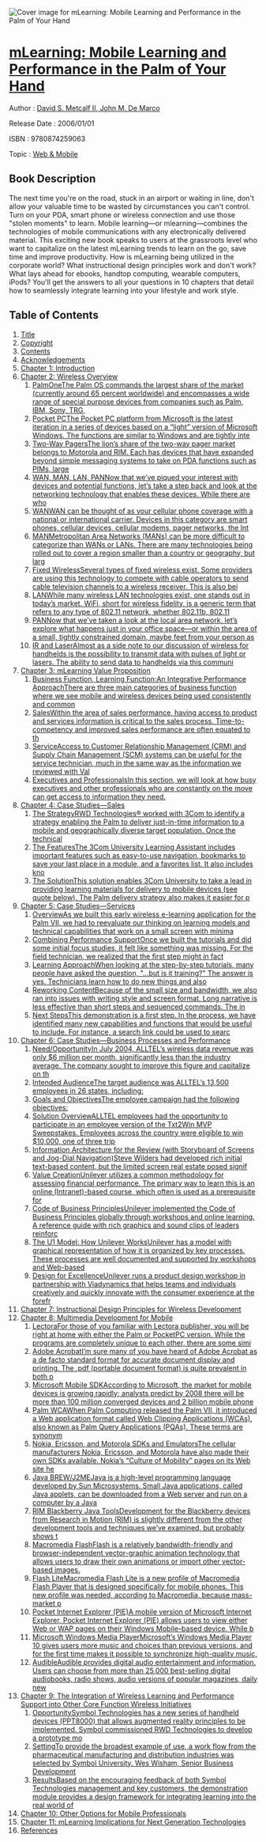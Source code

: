 ![Cover image for mLearning: Mobile Learning and Performance in the Palm of Your Hand](https://imgdetail.ebookreading.net/cover/cover/web_mobile/EB9780874259063.jpg)

[mLearning: Mobile Learning and Performance in the Palm of Your Hand](https://ebookreading.net/view/book/mLearning%3A+Mobile+Learning+and+Performance+in+the+Palm+of+Your+Hand-EB9780874259063_1.html "mLearning: Mobile Learning and Performance in the Palm of Your Hand")
====================================================================================================================

Author : [David S. Metcalf II](https://ebookreading.net/search/author/David+S.+Metcalf+II),[ John M. De Marco](https://ebookreading.net/search/author/+John+M.+De+Marco)

Release Date : 2006/01/01

ISBN : 9780874259063

Topic : [Web & Mobile](https://ebookreading.net/search/category/web-mobile)

Book Description
-----------------

The next time you're on the road, stuck in an airport or waiting in line, don't allow your valuable time to be wasted by circumstances you can't control. Turn on your PDA, smart phone or wireless connection and use those "stolen moments" to learn. Mobile learning—or mlearning—combines the technologies of mobile communications with any electronically delivered material. This exciting new book speaks to users at the grassroots level who want to capitalize on the latest mLearning trends to learn on the go, save time and improve productivity. How is mLearning being utilized in the corporate world? What instructional design principles work and don't work? What lays ahead for ebooks, handtop computing, wearable computers, iPods? You'll get the answers to all your questions in 10 chapters that detail how to seamlessly integrate learning into your lifestyle and work style.
              
Table of Contents
-----------------

1. [Title](https://ebookreading.net/view/book/mLearning%3A+Mobile+Learning+and+Performance+in+the+Palm+of+Your+Hand-EB9780874259063_1.html)
1. [Copyright](https://ebookreading.net/view/book/mLearning%3A+Mobile+Learning+and+Performance+in+the+Palm+of+Your+Hand-EB9780874259063_2.html)
1. [Contents](https://ebookreading.net/view/book/mLearning%3A+Mobile+Learning+and+Performance+in+the+Palm+of+Your+Hand-EB9780874259063_3.html)
1. [Acknowledgements](https://ebookreading.net/view/book/mLearning%3A+Mobile+Learning+and+Performance+in+the+Palm+of+Your+Hand-EB9780874259063_4.html)
1. [Chapter 1: Introduction](https://ebookreading.net/view/book/mLearning%3A+Mobile+Learning+and+Performance+in+the+Palm+of+Your+Hand-EB9780874259063_5.html)
1. [Chapter 2: Wireless Overview](https://ebookreading.net/view/book/mLearning%3A+Mobile+Learning+and+Performance+in+the+Palm+of+Your+Hand-EB9780874259063_6.html)
    1. [PalmOneThe Palm OS commands the largest share of the market (currently around 65 percent worldwide) and encompasses a wide range of special purpose devices from companies such as Palm, IBM, Sony, TRG,](https://ebookreading.net/view/book/mLearning%3A+Mobile+Learning+and+Performance+in+the+Palm+of+Your+Hand-EB9780874259063_7.html#h2_0)
    1. [Pocket PCThe Pocket PC platform from Microsoft is the latest iteration in a series of devices based on a “light” version of Microsoft Windows. The functions are similar to Windows and are tightly inte](https://ebookreading.net/view/book/mLearning%3A+Mobile+Learning+and+Performance+in+the+Palm+of+Your+Hand-EB9780874259063_8.html#h2_1)
    1. [Two-Way PagersThe lion’s share of the two-way pager market belongs to Motorola and RIM. Each has devices that have expanded beyond simple messaging systems to take on PDA functions such as PIMs, large](https://ebookreading.net/view/book/mLearning%3A+Mobile+Learning+and+Performance+in+the+Palm+of+Your+Hand-EB9780874259063_9.html#h2_2)
    1. [WAN, MAN, LAN, PANNow that we’ve piqued your interest with devices and potential functions, let’s take a step back and look at the networking technology that enables these devices. While there are who](https://ebookreading.net/view/book/mLearning%3A+Mobile+Learning+and+Performance+in+the+Palm+of+Your+Hand-EB9780874259063_10.html#h2_3)
    1. [WANWAN can be thought of as your cellular phone coverage with a national or international carrier. Devices in this category are smart phones, cellular devices, cellular modems, pager networks, the Int](https://ebookreading.net/view/book/mLearning%3A+Mobile+Learning+and+Performance+in+the+Palm+of+Your+Hand-EB9780874259063_11.html#h2_4)
    1. [MANMetropolitan Area Networks (MANs) can be more difficult to categorize than WANs or LANs. There are many technologies being rolled out to cover a region smaller than a country or geography, but larg](https://ebookreading.net/view/book/mLearning%3A+Mobile+Learning+and+Performance+in+the+Palm+of+Your+Hand-EB9780874259063_12.html#h2_5)
    1. [Fixed WirelessSeveral types of fixed wireless exist. Some providers are using this technology to compete with cable operators to send cable television channels to a wireless receiver. This is also bei](https://ebookreading.net/view/book/mLearning%3A+Mobile+Learning+and+Performance+in+the+Palm+of+Your+Hand-EB9780874259063_13.html#h2_6)
    1. [LANWhile many wireless LAN technologies exist, one stands out in today’s market. WiFi, short for wireless fidelity, is a generic term that refers to any type of 802.11 network, whether 802.11b, 802.11](https://ebookreading.net/view/book/mLearning%3A+Mobile+Learning+and+Performance+in+the+Palm+of+Your+Hand-EB9780874259063_14.html#h2_7)
    1. [PANNow that we’ve taken a look at the local area network, let’s explore what happens just in your office space—or within the area of a small, tightly constrained domain, maybe feet from your person as](https://ebookreading.net/view/book/mLearning%3A+Mobile+Learning+and+Performance+in+the+Palm+of+Your+Hand-EB9780874259063_15.html#h2_8)
    1. [IR and LaserAlmost as a side note to our discussion of wireless for handhelds is the possibility to transmit data with pulses of light or lasers. The ability to send data to handhelds via this communi](https://ebookreading.net/view/book/mLearning%3A+Mobile+Learning+and+Performance+in+the+Palm+of+Your+Hand-EB9780874259063_16.html#h2_9)
1. [Chapter 3: mLearning Value Proposition](https://ebookreading.net/view/book/mLearning%3A+Mobile+Learning+and+Performance+in+the+Palm+of+Your+Hand-EB9780874259063_17.html)
    1. [Business Function, Learning Function:An Integrative Performance ApproachThere are three main categories of business function where we see mobile and wireless devices being used consistently and common](https://ebookreading.net/view/book/mLearning%3A+Mobile+Learning+and+Performance+in+the+Palm+of+Your+Hand-EB9780874259063_18.html#h2_10)
    1. [SalesWithin the area of sales performance, having access to product and services information is critical to the sales process. Time-to-competency and improved sales performance are often equated to th](https://ebookreading.net/view/book/mLearning%3A+Mobile+Learning+and+Performance+in+the+Palm+of+Your+Hand-EB9780874259063_19.html#h2_11)
    1. [ServiceAccess to Customer Relationship Management (CRM) and Supply Chain Management (SCM) systems can be useful for the service technician, much in the same way as the information we reviewed with Val](https://ebookreading.net/view/book/mLearning%3A+Mobile+Learning+and+Performance+in+the+Palm+of+Your+Hand-EB9780874259063_20.html#h2_12)
    1. [Executives and ProfessionalsIn this section, we will look at how busy executives and other professionals who are constantly on the move can get access to information they need.](https://ebookreading.net/view/book/mLearning%3A+Mobile+Learning+and+Performance+in+the+Palm+of+Your+Hand-EB9780874259063_21.html#h2_13)
1. [Chapter 4: Case Studies—Sales](https://ebookreading.net/view/book/mLearning%3A+Mobile+Learning+and+Performance+in+the+Palm+of+Your+Hand-EB9780874259063_22.html)
    1. [The StrategyRWD Technologies® worked with 3Com to identify a strategy enabling the Palm to deliver just-in-time information to a mobile and geographically diverse target population. Once the technical](https://ebookreading.net/view/book/mLearning%3A+Mobile+Learning+and+Performance+in+the+Palm+of+Your+Hand-EB9780874259063_23.html#h2_14)
    1. [The FeaturesThe 3Com University Learning Assistant includes important features such as easy-to-use navigation, bookmarks to save your last place in a module, and a favorites list. It also includes kno](https://ebookreading.net/view/book/mLearning%3A+Mobile+Learning+and+Performance+in+the+Palm+of+Your+Hand-EB9780874259063_24.html#h2_15)
    1. [The SolutionThis solution enables 3Com University to take a lead in providing learning materials for delivery to mobile devices (see quote below). The Palm delivery strategy also makes it easier for p](https://ebookreading.net/view/book/mLearning%3A+Mobile+Learning+and+Performance+in+the+Palm+of+Your+Hand-EB9780874259063_25.html#h2_16)
1. [Chapter 5: Case Studies—Services](https://ebookreading.net/view/book/mLearning%3A+Mobile+Learning+and+Performance+in+the+Palm+of+Your+Hand-EB9780874259063_26.html)
    1. [OverviewAs we built this early wireless e-learning application for the Palm VII, we had to reevaluate our thinking on learning models and technical capabilities that work on a small screen with minima](https://ebookreading.net/view/book/mLearning%3A+Mobile+Learning+and+Performance+in+the+Palm+of+Your+Hand-EB9780874259063_27.html#h2_17)
    1. [Combining Performance SupportOnce we built the tutorials and did some initial focus studies, it felt like something was missing. For the field technician, we realized that the first step might in fact](https://ebookreading.net/view/book/mLearning%3A+Mobile+Learning+and+Performance+in+the+Palm+of+Your+Hand-EB9780874259063_28.html#h2_18)
    1. [Learning ApproachWhen looking at the step-by-step tutorials, many people have asked the question, &quot;...but is it training?&quot; The answer is yes. Technicians learn how to do new things and also ](https://ebookreading.net/view/book/mLearning%3A+Mobile+Learning+and+Performance+in+the+Palm+of+Your+Hand-EB9780874259063_29.html#h2_19)
    1. [Reworking ContentBecause of the small size and bandwidth, we also ran into issues with writing style and screen format. Long narrative is less effective than short steps and sequenced commands. The in](https://ebookreading.net/view/book/mLearning%3A+Mobile+Learning+and+Performance+in+the+Palm+of+Your+Hand-EB9780874259063_30.html#h2_20)
    1. [Next StepsThis demonstration is a first step. In the process, we have identified many new capabilities and functions that would be useful to include. For instance, a search link could be used to searc](https://ebookreading.net/view/book/mLearning%3A+Mobile+Learning+and+Performance+in+the+Palm+of+Your+Hand-EB9780874259063_31.html#h2_21)
1. [Chapter 6: Case Studies—Business Processes and Performance](https://ebookreading.net/view/book/mLearning%3A+Mobile+Learning+and+Performance+in+the+Palm+of+Your+Hand-EB9780874259063_32.html)
    1. [Need/OpportunityIn July 2004, ALLTEL’s wireless data revenue was only $6 million per month, significantly less than the industry average. The company sought to improve this figure and capitalize on th](https://ebookreading.net/view/book/mLearning%3A+Mobile+Learning+and+Performance+in+the+Palm+of+Your+Hand-EB9780874259063_33.html#h2_22)
    1. [Intended AudienceThe target audience was ALLTEL’s 13,500 employees in 26 states, including:](https://ebookreading.net/view/book/mLearning%3A+Mobile+Learning+and+Performance+in+the+Palm+of+Your+Hand-EB9780874259063_34.html#h2_23)
    1. [Goals and ObjectivesThe employee campaign had the following objectives:](https://ebookreading.net/view/book/mLearning%3A+Mobile+Learning+and+Performance+in+the+Palm+of+Your+Hand-EB9780874259063_35.html#h2_24)
    1. [Solution OverviewALLTEL employees had the opportunity to participate in an employee version of the Txt2Win MVP Sweepstakes. Employees across the country were eligible to win $10,000, one of three trip](https://ebookreading.net/view/book/mLearning%3A+Mobile+Learning+and+Performance+in+the+Palm+of+Your+Hand-EB9780874259063_36.html#h2_25)
    1. [Information Architecture for the Review (with Storyboard of Screens and Jog-Dial Navigation)Steve Wilders had developed rich initial text-based content, but the limited screen real estate posed signif](https://ebookreading.net/view/book/mLearning%3A+Mobile+Learning+and+Performance+in+the+Palm+of+Your+Hand-EB9780874259063_37.html#h2_26)
    1. [Value CreationUnilever utilizes a common methodology for assessing financial performance. The primary way to learn this is an online (Intranet)-based course, which often is used as a prerequisite for ](https://ebookreading.net/view/book/mLearning%3A+Mobile+Learning+and+Performance+in+the+Palm+of+Your+Hand-EB9780874259063_38.html#h2_27)
    1. [Code of Business PrinciplesUnilever implemented the Code of Business Principles globally through workshops and online learning. A reference guide with rich graphics and sound clips of leaders reinforc](https://ebookreading.net/view/book/mLearning%3A+Mobile+Learning+and+Performance+in+the+Palm+of+Your+Hand-EB9780874259063_39.html#h2_28)
    1. [The U1 Model: How Unilever WorksUnilever has a model with graphical representation of how it is organized by key processes. These processes are well documented and supported by workshops and Web-based](https://ebookreading.net/view/book/mLearning%3A+Mobile+Learning+and+Performance+in+the+Palm+of+Your+Hand-EB9780874259063_40.html#h2_29)
    1. [Design for ExcellenceUnilever runs a product design workshop in partnership with Viadynamics that helps teams and individuals creatively and quickly innovate with the consumer experience at the forefr](https://ebookreading.net/view/book/mLearning%3A+Mobile+Learning+and+Performance+in+the+Palm+of+Your+Hand-EB9780874259063_41.html#h2_30)
1. [Chapter 7: Instructional Design Principles for Wireless Development](https://ebookreading.net/view/book/mLearning%3A+Mobile+Learning+and+Performance+in+the+Palm+of+Your+Hand-EB9780874259063_42.html)
1. [Chapter 8: Multimedia Development for Mobile](https://ebookreading.net/view/book/mLearning%3A+Mobile+Learning+and+Performance+in+the+Palm+of+Your+Hand-EB9780874259063_43.html)
    1. [LectoraFor those of you familiar with Lectora publisher, you will be right at home with either the Palm or PocketPC version. While the programs are completely unique to each other, there are some simi](https://ebookreading.net/view/book/mLearning%3A+Mobile+Learning+and+Performance+in+the+Palm+of+Your+Hand-EB9780874259063_44.html#h2_31)
    1. [Adobe AcrobatI’m sure many of you have heard of Adobe Acrobat as a de facto standard format for accurate document display and printing. The .pdf (portable document format) is quite prevalent in both p](https://ebookreading.net/view/book/mLearning%3A+Mobile+Learning+and+Performance+in+the+Palm+of+Your+Hand-EB9780874259063_45.html#h2_32)
    1. [Microsoft Mobile SDKAccording to Microsoft, the market for mobile devices is growing rapidly; analysts predict by 2008 there will be more than 100 million converged devices and 2 billion mobile phone ](https://ebookreading.net/view/book/mLearning%3A+Mobile+Learning+and+Performance+in+the+Palm+of+Your+Hand-EB9780874259063_46.html#h2_33)
    1. [Palm WCAWhen Palm Computing released the Palm VII, it introduced a Web application format called Web Clipping Applications (WCAs), also known as Palm Query Applications (PQAs). These terms are synonym](https://ebookreading.net/view/book/mLearning%3A+Mobile+Learning+and+Performance+in+the+Palm+of+Your+Hand-EB9780874259063_47.html#h2_34)
    1. [Nokia, Ericsson, and Motorola SDKs and EmulatorsThe cellular manufacturers Nokia, Ericsson, and Motorola have also made their own SDKs available. Nokia’s “Culture of Mobility” pages on its Web site he](https://ebookreading.net/view/book/mLearning%3A+Mobile+Learning+and+Performance+in+the+Palm+of+Your+Hand-EB9780874259063_48.html#h2_35)
    1. [Java BREW/J2MEJava is a high-level programming language developed by Sun Microsystems. Small Java applications, called Java applets, can be downloaded from a Web server and run on a computer by a Java](https://ebookreading.net/view/book/mLearning%3A+Mobile+Learning+and+Performance+in+the+Palm+of+Your+Hand-EB9780874259063_49.html#h2_36)
    1. [RIM Blackberry Java ToolsDevelopment for the Blackberry devices from Research in Motion (RIM) is slightly different from the other development tools and techniques we’ve examined, but probably shows t](https://ebookreading.net/view/book/mLearning%3A+Mobile+Learning+and+Performance+in+the+Palm+of+Your+Hand-EB9780874259063_50.html#h2_37)
    1. [Macromedia FlashFlash is a relatively bandwidth-friendly and browser-independent vector-graphic animation technology that allows users to draw their own animations or import other vector-based images.](https://ebookreading.net/view/book/mLearning%3A+Mobile+Learning+and+Performance+in+the+Palm+of+Your+Hand-EB9780874259063_51.html#h2_38)
    1. [Flash LiteMacromedia Flash Lite is a new profile of Macromedia Flash Player that is designed specifically for mobile phones. This new profile was needed, according to Macromedia, because mass-market p](https://ebookreading.net/view/book/mLearning%3A+Mobile+Learning+and+Performance+in+the+Palm+of+Your+Hand-EB9780874259063_52.html#h2_39)
    1. [Pocket Internet Explorer (PIE)A mobile version of Microsoft Internet Explorer, Pocket Internet Explorer (PIE) allows users to view either Web or WAP pages on their Windows Mobile–based device. While b](https://ebookreading.net/view/book/mLearning%3A+Mobile+Learning+and+Performance+in+the+Palm+of+Your+Hand-EB9780874259063_53.html#h2_40)
    1. [Microsoft Windows Media PlayerMicrosoft’s Windows Media Player 10 gives users more music and choices than previous versions, and for the first time makes it possible to synchronize high-quality music,](https://ebookreading.net/view/book/mLearning%3A+Mobile+Learning+and+Performance+in+the+Palm+of+Your+Hand-EB9780874259063_54.html#h2_41)
    1. [AudibleAudible provides digital audio entertainment and information. Users can choose from more than 25,000 best-selling digital audiobooks, radio shows, audio versions of popular magazines, daily new](https://ebookreading.net/view/book/mLearning%3A+Mobile+Learning+and+Performance+in+the+Palm+of+Your+Hand-EB9780874259063_55.html#h2_42)
1. [Chapter 9: The Integration of Wireless Learning and Performance Support into Other Core Function Wireless Initiatives](https://ebookreading.net/view/book/mLearning%3A+Mobile+Learning+and+Performance+in+the+Palm+of+Your+Hand-EB9780874259063_56.html)
    1. [OpportunitySymbol Technologies has a new series of handheld devices (PPT8000) that allows augmented reality principles to be implemented. Symbol commissioned RWD Technologies to develop a prototype mo](https://ebookreading.net/view/book/mLearning%3A+Mobile+Learning+and+Performance+in+the+Palm+of+Your+Hand-EB9780874259063_57.html#h2_43)
    1. [SettingTo provide the broadest example of use, a work flow from the pharmaceutical manufacturing and distribution industries was selected by Symbol University. Wes Wisham, Senior Business Development ](https://ebookreading.net/view/book/mLearning%3A+Mobile+Learning+and+Performance+in+the+Palm+of+Your+Hand-EB9780874259063_58.html#h2_44)
    1. [ResultsBased on the encouraging feedback of both Symbol Technologies management and key customers, the demonstration module provides a design framework for integrating learning into the real world of ](https://ebookreading.net/view/book/mLearning%3A+Mobile+Learning+and+Performance+in+the+Palm+of+Your+Hand-EB9780874259063_59.html#h2_45)
1. [Chapter 10: Other Options for Mobile Professionals](https://ebookreading.net/view/book/mLearning%3A+Mobile+Learning+and+Performance+in+the+Palm+of+Your+Hand-EB9780874259063_60.html)
1. [Chapter 11: mLearning Implications for Next Generation Technologies](https://ebookreading.net/view/book/mLearning%3A+Mobile+Learning+and+Performance+in+the+Palm+of+Your+Hand-EB9780874259063_61.html)
1. [References](https://ebookreading.net/view/book/mLearning%3A+Mobile+Learning+and+Performance+in+the+Palm+of+Your+Hand-EB9780874259063_62.html)
